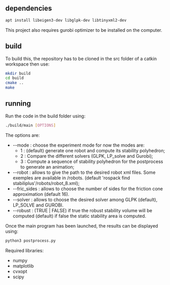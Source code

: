 ## dependencies

```bash
apt install libeigen3-dev libglpk-dev libtinyxml2-dev
```

This project also requires gurobi optimizer to be installed on the computer.

## build

To build this, the repository has to be cloned in the src folder of a catkin workspace then use:
```bash
mkdir build
cd build
cmake ..
make
```

## running

Run the code in the build folder using:
```bash
./build/main [OPTIONS]
```
The options are:
* --mode : choose the experiment mode for now the modes are:
  * 1 : (default) generate one robot and compute its stability polyhedron;
  * 2 : Compare the different solvers (GLPK, LP_solve and Gurobi);
  * 3 : Compute a sequence of stability polyhedron for the postprocess to generate an animation;
* --robot : allows to give the path to the desired robot xml files. Some exemples are available in /robots. (default 'rospack find stabiliplus'/robots/robot_8.xml);
* --fric_sides : allows to choose the number of sides for the friction cone approximation (default 16).
* --solver : allows to choose the desired solver among GLPK (default), LP_SOLVE and GUROBI.
* --robust : (TRUE | FALSE) if true the robust stability volume will be computed (default) if false the static stability area is computed.


Once the main program has been launched, the results can be displayed using:
```bash
python3 postprocess.py
```
Required libraries:
* numpy
* matplotlib
* cvxopt
* scipy
